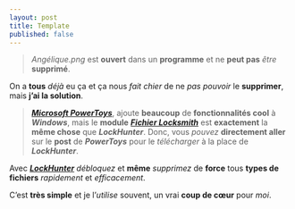 ```yaml
---
layout: post
title: Template
published: false
---
```


> *Angélique.png* est **ouvert** dans un **programme** et ne **peut pas** *être* **supprimé**.

On a **tous** *déjà* eu ça et ça nous *fait chier* de ne *pas pouvoir* le **supprimer**, mais **j’ai la solution**.

> [***Microsoft PowerToys***](https://learn.microsoft.com/fr-fr/windows/powertoys/), ajoute **beaucoup** de **fonctionnalités cool** à ***Windows***, mais le **module** [***Fichier Locksmith***](https://learn.microsoft.com/fr-fr/windows/powertoys/file-locksmith) est **exactement** la **même chose** que ***LockHunter***. Donc, vous *pouvez* **directement aller** sur le **post** de ***PowerToys*** pour le *télécharger* à la place de ***LockHunter***.

Avec [***LockHunter***](https://lockhunter.com/) *débloquez* et **même** *supprimez* de **force** tous **types de fichiers** *rapidement* et *efficacement*.

C’est **très simple** et je l’*utilise* souvent, un vrai **coup de cœur** pour *moi*.
